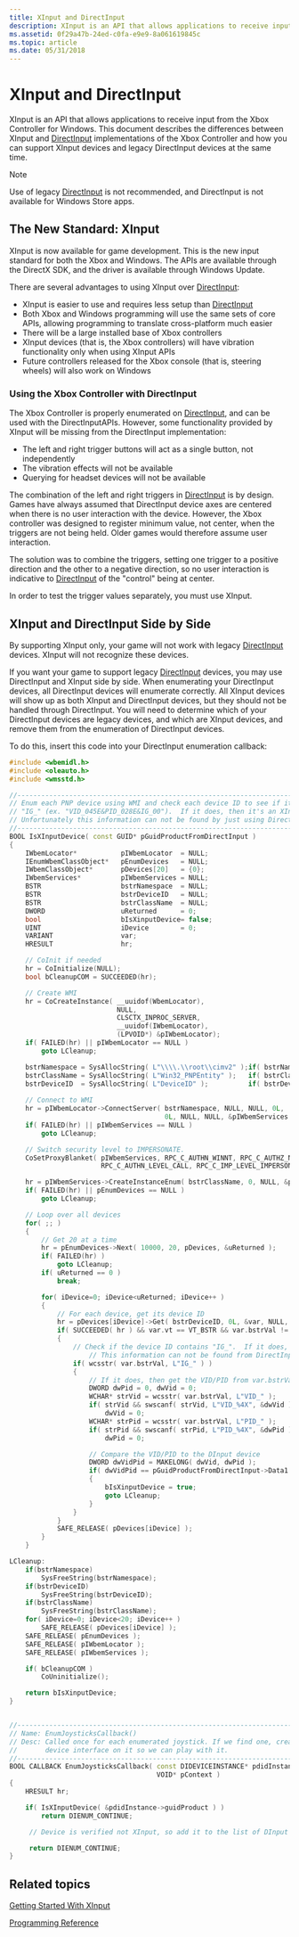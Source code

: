 ```yaml
---
title: XInput and DirectInput
description: XInput is an API that allows applications to receive input from the Xbox Controller for Windows.
ms.assetid: 0f29a47b-24ed-c0fa-e9e9-8a061619845c
ms.topic: article
ms.date: 05/31/2018
---
```


# XInput and DirectInput

XInput is an API that allows applications to receive input from the Xbox Controller for Windows. This document describes the differences between XInput and [DirectInput](/previous-versions/windows/desktop/ee416842(v=vs.85)) implementations of the Xbox Controller and how you can support XInput devices and legacy DirectInput devices at the same time.

> [!Note]  
> Use of legacy [DirectInput](/previous-versions/windows/desktop/ee416842(v=vs.85)) is not recommended, and DirectInput is not available for Windows Store apps.

## The New Standard: XInput

XInput is now available for game development. This is the new input standard for both the Xbox and Windows. The APIs are available through the DirectX SDK, and the driver is available through Windows Update.

There are several advantages to using XInput over [DirectInput](/previous-versions/windows/desktop/ee416842(v=vs.85)):

-   XInput is easier to use and requires less setup than [DirectInput](/previous-versions/windows/desktop/ee416842(v=vs.85))
-   Both Xbox and Windows programming will use the same sets of core APIs, allowing programming to translate cross-platform much easier
-   There will be a large installed base of Xbox controllers
-   XInput devices (that is, the Xbox controllers) will have vibration functionality only when using XInput APIs
-   Future controllers released for the Xbox console (that is, steering wheels) will also work on Windows

### Using the Xbox Controller with DirectInput

The Xbox Controller is properly enumerated on [DirectInput](/previous-versions/windows/desktop/ee416842(v=vs.85)), and can be used with the DirectInputAPIs. However, some functionality provided by XInput will be missing from the DirectInput implementation:

-   The left and right trigger buttons will act as a single button, not independently
-   The vibration effects will not be available
-   Querying for headset devices will not be available

The combination of the left and right triggers in [DirectInput](/previous-versions/windows/desktop/ee416842(v=vs.85)) is by design. Games have always assumed that DirectInput device axes are centered when there is no user interaction with the device. However, the Xbox controller was designed to register minimum value, not center, when the triggers are not being held. Older games would therefore assume user interaction.

The solution was to combine the triggers, setting one trigger to a positive direction and the other to a negative direction, so no user interaction is indicative to [DirectInput](/previous-versions/windows/desktop/ee416842(v=vs.85)) of the "control" being at center.

In order to test the trigger values separately, you must use XInput.

## XInput and DirectInput Side by Side

By supporting XInput only, your game will not work with legacy [DirectInput](/previous-versions/windows/desktop/ee416842(v=vs.85)) devices. XInput will not recognize these devices.

If you want your game to support legacy [DirectInput](/previous-versions/windows/desktop/ee416842(v=vs.85)) devices, you may use DirectInput and XInput side by side. When enumerating your DirectInput devices, all DirectInput devices will enumerate correctly. All XInput devices will show up as both XInput and DirectInput devices, but they should not be handled through DirectInput. You will need to determine which of your DirectInput devices are legacy devices, and which are XInput devices, and remove them from the enumeration of DirectInput devices.

To do this, insert this code into your DirectInput enumeration callback:

```cpp
#include <wbemidl.h>
#include <oleauto.h>
#include <wmsstd.h>

//-----------------------------------------------------------------------------
// Enum each PNP device using WMI and check each device ID to see if it contains 
// "IG_" (ex. "VID_045E&PID_028E&IG_00").  If it does, then it's an XInput device
// Unfortunately this information can not be found by just using DirectInput 
//-----------------------------------------------------------------------------
BOOL IsXInputDevice( const GUID* pGuidProductFromDirectInput )
{
    IWbemLocator*           pIWbemLocator  = NULL;
    IEnumWbemClassObject*   pEnumDevices   = NULL;
    IWbemClassObject*       pDevices[20]   = {0};
    IWbemServices*          pIWbemServices = NULL;
    BSTR                    bstrNamespace  = NULL;
    BSTR                    bstrDeviceID   = NULL;
    BSTR                    bstrClassName  = NULL;
    DWORD                   uReturned      = 0;
    bool                    bIsXinputDevice= false;
    UINT                    iDevice        = 0;
    VARIANT                 var;
    HRESULT                 hr;

    // CoInit if needed
    hr = CoInitialize(NULL);
    bool bCleanupCOM = SUCCEEDED(hr);

    // Create WMI
    hr = CoCreateInstance( __uuidof(WbemLocator),
                           NULL,
                           CLSCTX_INPROC_SERVER,
                           __uuidof(IWbemLocator),
                           (LPVOID*) &pIWbemLocator);
    if( FAILED(hr) || pIWbemLocator == NULL )
        goto LCleanup;

    bstrNamespace = SysAllocString( L"\\\\.\\root\\cimv2" );if( bstrNamespace == NULL ) goto LCleanup;        
    bstrClassName = SysAllocString( L"Win32_PNPEntity" );   if( bstrClassName == NULL ) goto LCleanup;        
    bstrDeviceID  = SysAllocString( L"DeviceID" );          if( bstrDeviceID == NULL )  goto LCleanup;        
    
    // Connect to WMI 
    hr = pIWbemLocator->ConnectServer( bstrNamespace, NULL, NULL, 0L, 
                                       0L, NULL, NULL, &pIWbemServices );
    if( FAILED(hr) || pIWbemServices == NULL )
        goto LCleanup;

    // Switch security level to IMPERSONATE. 
    CoSetProxyBlanket( pIWbemServices, RPC_C_AUTHN_WINNT, RPC_C_AUTHZ_NONE, NULL, 
                       RPC_C_AUTHN_LEVEL_CALL, RPC_C_IMP_LEVEL_IMPERSONATE, NULL, EOAC_NONE );                    

    hr = pIWbemServices->CreateInstanceEnum( bstrClassName, 0, NULL, &pEnumDevices ); 
    if( FAILED(hr) || pEnumDevices == NULL )
        goto LCleanup;

    // Loop over all devices
    for( ;; )
    {
        // Get 20 at a time
        hr = pEnumDevices->Next( 10000, 20, pDevices, &uReturned );
        if( FAILED(hr) )
            goto LCleanup;
        if( uReturned == 0 )
            break;

        for( iDevice=0; iDevice<uReturned; iDevice++ )
        {
            // For each device, get its device ID
            hr = pDevices[iDevice]->Get( bstrDeviceID, 0L, &var, NULL, NULL );
            if( SUCCEEDED( hr ) && var.vt == VT_BSTR && var.bstrVal != NULL )
            {
                // Check if the device ID contains "IG_".  If it does, then it's an XInput device
                    // This information can not be found from DirectInput 
                if( wcsstr( var.bstrVal, L"IG_" ) )
                {
                    // If it does, then get the VID/PID from var.bstrVal
                    DWORD dwPid = 0, dwVid = 0;
                    WCHAR* strVid = wcsstr( var.bstrVal, L"VID_" );
                    if( strVid && swscanf( strVid, L"VID_%4X", &dwVid ) != 1 )
                        dwVid = 0;
                    WCHAR* strPid = wcsstr( var.bstrVal, L"PID_" );
                    if( strPid && swscanf( strPid, L"PID_%4X", &dwPid ) != 1 )
                        dwPid = 0;

                    // Compare the VID/PID to the DInput device
                    DWORD dwVidPid = MAKELONG( dwVid, dwPid );
                    if( dwVidPid == pGuidProductFromDirectInput->Data1 )
                    {
                        bIsXinputDevice = true;
                        goto LCleanup;
                    }
                }
            }   
            SAFE_RELEASE( pDevices[iDevice] );
        }
    }

LCleanup:
    if(bstrNamespace)
        SysFreeString(bstrNamespace);
    if(bstrDeviceID)
        SysFreeString(bstrDeviceID);
    if(bstrClassName)
        SysFreeString(bstrClassName);
    for( iDevice=0; iDevice<20; iDevice++ )
        SAFE_RELEASE( pDevices[iDevice] );
    SAFE_RELEASE( pEnumDevices );
    SAFE_RELEASE( pIWbemLocator );
    SAFE_RELEASE( pIWbemServices );

    if( bCleanupCOM )
        CoUninitialize();

    return bIsXinputDevice;
}


//-----------------------------------------------------------------------------
// Name: EnumJoysticksCallback()
// Desc: Called once for each enumerated joystick. If we find one, create a
//       device interface on it so we can play with it.
//-----------------------------------------------------------------------------
BOOL CALLBACK EnumJoysticksCallback( const DIDEVICEINSTANCE* pdidInstance,
                                     VOID* pContext )
{
    HRESULT hr;

    if( IsXInputDevice( &pdidInstance->guidProduct ) )
        return DIENUM_CONTINUE;

     // Device is verified not XInput, so add it to the list of DInput devices

     return DIENUM_CONTINUE;    
}
```

## Related topics

[Getting Started With XInput](getting-started-with-xinput.md)

[Programming Reference](programming-reference.md)